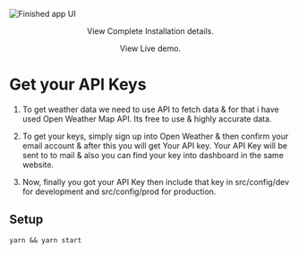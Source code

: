 ![Finished app UI](https://github.com/chandrakumarreddy/weather-app-/blob/master/public/finalappui.png)

<div style="text-align:center">

View Complete Installation details.

View Live demo.

</div>

# Get your API Keys

1. To get weather data we need to use API to fetch data & for that i have used Open Weather Map API. Its free to use & highly accurate data.

2. To get your keys, simply sign up into Open Weather & then confirm your email account & after this you will get Your API key. Your API Key will be sent to to mail & also you can find your key into dashboard in the same website.

3. Now, finally you got your API Key then include that key in src/config/dev for development and src/config/prod for production.

## Setup

```
yarn && yarn start
```
